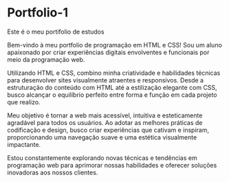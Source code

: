 # Portfolio-1

Este é o meu portifolio de estudos

Bem-vindo à meu portfolio de programação em HTML e CSS! Sou um aluno apaixonado por criar experiências digitais envolventes e funcionais por meio da programação web.

Utilizando HTML e CSS, combino minha criatividade e habilidades técnicas para desenvolver sites visualmente atraentes e responsivos. Desde a estruturação do conteúdo com HTML até a estilização elegante com CSS, busco alcançar o equilíbrio perfeito entre forma e função em cada projeto que realizo.

Meu objetivo é tornar a web mais acessível, intuitiva e esteticamente agradável para todos os usuários. Ao adotar as melhores práticas de codificação e design, busco criar experiências que cativam e inspiram, proporcionando uma navegação suave e uma estética visualmente impactante.

Estou constantemente explorando novas técnicas e tendências em programação web para aprimorar nossas habilidades e oferecer soluções inovadoras aos nossos clientes.
